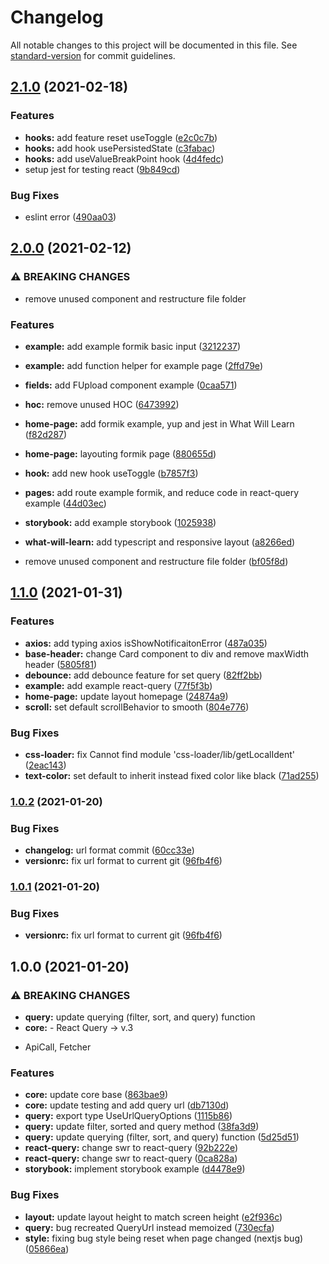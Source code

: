 # Changelog

All notable changes to this project will be documented in this file. See [standard-version](https://github.com/conventional-changelog/standard-version) for commit guidelines.

## [2.1.0](https://github.com/chornos13/nextjs-concept/compare/v2.0.0...v2.1.0) (2021-02-18)


### Features

* **hooks:** add feature reset useToggle ([e2c0c7b](https://github.com/chornos13/nextjs-concept/commit/e2c0c7b12215f2144c73f0fda165ec81d9057a5f))
* **hooks:** add hook usePersistedState ([c3fabac](https://github.com/chornos13/nextjs-concept/commit/c3fabac0d17d500bfa8ebd4938f2ee7be216cd1b))
* **hooks:** add useValueBreakPoint hook ([4d4fedc](https://github.com/chornos13/nextjs-concept/commit/4d4fedcbae2a722610e75fd72b1a5da492182ff8))
* setup jest for testing react ([9b849cd](https://github.com/chornos13/nextjs-concept/commit/9b849cda279ad19bbe4be101982fef3e650a9240))


### Bug Fixes

* eslint error ([490aa03](https://github.com/chornos13/nextjs-concept/commit/490aa03e4131b3c60f94b974461a3caf9bdb6246))

## [2.0.0](https://github.com/chornos13/nextjs-concept/compare/v1.1.0...v2.0.0) (2021-02-12)


### ⚠ BREAKING CHANGES

* remove unused component and restructure file folder

### Features

* **example:** add example formik basic input ([3212237](https://github.com/chornos13/nextjs-concept/commit/321223782371af1687d76a7c8d47a7b4fc62ab5e))
* **example:** add function helper for example page ([2ffd79e](https://github.com/chornos13/nextjs-concept/commit/2ffd79eb72a67cb9dbcef6634621f062a2d461dc))
* **fields:** add FUpload component example ([0caa571](https://github.com/chornos13/nextjs-concept/commit/0caa571262a0ba5b683dcc8cccaa5e3d6f57c928))
* **hoc:** remove unused HOC ([6473992](https://github.com/chornos13/nextjs-concept/commit/647399210980c0e33f569cf31a41c6cba52c0cbf))
* **home-page:** add formik example, yup and jest in What Will Learn ([f82d287](https://github.com/chornos13/nextjs-concept/commit/f82d287346228a9c86eb72695c26e1cf6be94d25))
* **home-page:** layouting formik page ([880655d](https://github.com/chornos13/nextjs-concept/commit/880655dab5c7fc5a044b8fabc528ef033853bd75))
* **hook:** add new hook useToggle ([b7857f3](https://github.com/chornos13/nextjs-concept/commit/b7857f372cf5f0fd50a991a7c02828680f36a64d))
* **pages:** add route example formik, and reduce code in react-query example ([44d03ec](https://github.com/chornos13/nextjs-concept/commit/44d03ec15e67848ac4bbff0fae98eb787fefbaee))
* **storybook:** add example storybook ([1025938](https://github.com/chornos13/nextjs-concept/commit/102593839fd5ae0b7bad65ab8e61158d820654f1))
* **what-will-learn:** add typescript and responsive layout ([a8266ed](https://github.com/chornos13/nextjs-concept/commit/a8266edf6a2e99dba310e1d1b56a4373a7a56f0c))


* remove unused component and restructure file folder ([bf05f8d](https://github.com/chornos13/nextjs-concept/commit/bf05f8d76db8cbb0cd7781552e89e1d0be6a7363))

## [1.1.0](https://github.com/chornos13/nextjs-concept/compare/v1.0.2...v1.1.0) (2021-01-31)


### Features

* **axios:** add typing axios isShowNotificaitonError ([487a035](https://github.com/chornos13/nextjs-concept/commit/487a0352f8776ef24b99ff0a1b41b227fcdcc56c))
* **base-header:** change Card component to div and remove maxWidth header ([5805f81](https://github.com/chornos13/nextjs-concept/commit/5805f819b6caa04d4005ed397df5939b062dfa92))
* **debounce:** add debounce feature for set query ([82ff2bb](https://github.com/chornos13/nextjs-concept/commit/82ff2bb287e77396b9c998564f40ce5b435947e4))
* **example:** add example react-query ([77f5f3b](https://github.com/chornos13/nextjs-concept/commit/77f5f3bb2c625251604c25816cec202f57ee10e9))
* **home-page:** update layout homepage ([24874a9](https://github.com/chornos13/nextjs-concept/commit/24874a99ea9ad1f995085cd8b66627cd52435a0d))
* **scroll:** set default scrollBehavior to smooth ([804e776](https://github.com/chornos13/nextjs-concept/commit/804e7767a37ef9881f4c4de3daf914d771708aa6))


### Bug Fixes

* **css-loader:** fix Cannot find module 'css-loader/lib/getLocalIdent' ([2eac143](https://github.com/chornos13/nextjs-concept/commit/2eac1436fbc742195c56926322959ad2ad01476f))
* **text-color:** set default to inherit instead fixed color like black ([71ad255](https://github.com/chornos13/nextjs-concept/commit/71ad2558f7df5aa167ac70e7165156c543ba31ad))

### [1.0.2](https://github.com/chornos13/nextjs-concept/compare/v1.0.0...v1.0.2) (2021-01-20)


### Bug Fixes

* **changelog:** url format commit ([60cc33e](https://github.com/chornos13/nextjs-concept/commit/60cc33ec30f9737a86cfe07194d793a738b54597))
* **versionrc:** fix url format to current git ([96fb4f6](https://github.com/chornos13/nextjs-concept/commit/96fb4f62e015ea87ca6e36c621970abf3aa3ddad))

### [1.0.1](https://github.com/chornos13/nextjs-concept/compare/v1.0.0...v1.0.1) (2021-01-20)

### Bug Fixes

- **versionrc:** fix url format to current git ([96fb4f6](https://github.com/chornos13/nextjs-concept/commit/96fb4f62e015ea87ca6e36c621970abf3aa3ddad))

## 1.0.0 (2021-01-20)

### ⚠ BREAKING CHANGES

- **query:** update querying (filter, sort, and query) function
- **core:** - React Query -> v.3

* ApiCall, Fetcher

### Features

- **core:** update core base ([863bae9](https://github.com/chornos13/nextjs-concept/commit/863bae950676e765f9f313cdc3563018a9cc71c4))
- **core:** update testing and add query url ([db7130d](https://github.com/chornos13/nextjs-concept/commit/db7130d9647bfe324fa73e2bde8073f20282eb3d))
- **query:** export type UseUrlQueryOptions ([1115b86](https://github.com/chornos13/nextjs-concept/commit/1115b86267c01149f4a53fd5386ac649e2d7b468))
- **query:** update filter, sorted and query method ([38fa3d9](https://github.com/chornos13/nextjs-concept/commit/38fa3d95ac750ca4f7be7786da28a4e4cb2aaa52))
- **query:** update querying (filter, sort, and query) function ([5d25d51](https://github.com/chornos13/nextjs-concept/commit/5d25d51a5c5fe2e1062f70171f46ffefb5d49f58))
- **react-query:** change swr to react-query ([92b222e](https://github.com/chornos13/nextjs-concept/commit/92b222eb579b005e770f4a5b4608a86a81248660))
- **react-query:** change swr to react-query ([0ca828a](https://github.com/chornos13/nextjs-concept/commit/0ca828a615b0a6c916c05b4c5be0f22dbbb58abc))
- **storybook:** implement storybook example ([d4478e9](https://github.com/chornos13/nextjs-concept/commit/d4478e909cf7092192dd70498d89af737491e48c))

### Bug Fixes

- **layout:** update layout height to match screen height ([e2f936c](https://github.com/chornos13/nextjs-concept/commit/e2f936c67fbab8223e52a3f3004a9ec9f7d28135))
- **query:** bug recreated QueryUrl instead memoized ([730ecfa](https://github.com/chornos13/nextjs-concept/commit/730ecfaf5a8c58692e7356cf919dfe668ff9a189))
- **style:** fixing bug style being reset when page changed (nextjs bug) ([05866ea](https://github.com/chornos13/nextjs-concept/commit/05866ea61f251cee1534162fc08914238ff4e654))
